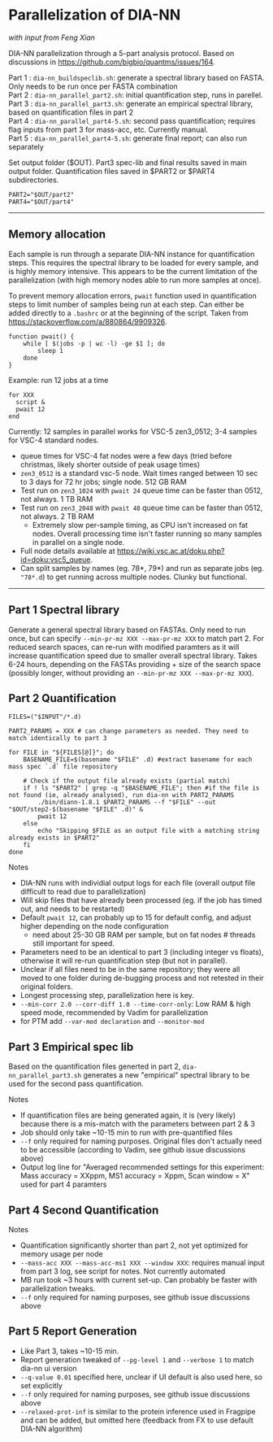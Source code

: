 # Parallelization of DIA-NN

_with input from Feng Xian_

DIA-NN parallelization through a 5-part analysis protocol. Based on discussions in https://github.com/bigbio/quantms/issues/164.

Part 1 : `dia-nn_buildspeclib.sh`: generate a spectral library based on FASTA. Only needs to be run once per FASTA combination  
Part 2 : `dia-nn_parallel_part2.sh`: initial quantification step, runs in parellel.  
Part 3 : `dia-nn_parallel_part3.sh`: generate an empirical spectral library, based on quantification files in part 2  
Part 4 : `dia-nn_parallel_part4-5.sh`: second pass quantification; requires flag inputs from part 3 for mass-acc, etc. Currently manual.  
Part 5 : `dia-nn_parallel_part4-5.sh`: generate final report; can also run separately

Set output folder ($OUT). Part3 spec-lib and final results saved in main output folder. Quantification files saved in $PART2 or $PART4 subdirectories. 

```
PART2="$OUT/part2"
PART4="$OUT/part4"
```


***
## Memory allocation

Each sample is run through a separate DIA-NN instance for quantification steps. This requires the spectral library to be loaded for every sample, and is highly memory intensive. This appears to be the current limitation of the parallelization (with high memory nodes able to run more samples at once). 

To prevent memory allocation errors, `pwait` function used in quantification steps to limit number of samples being run at each step. Can either be added directly to a `.bashrc` or at the beginning of the script. Taken from https://stackoverflow.com/a/880864/9909326.
```
function pwait() {
    while [ $(jobs -p | wc -l) -ge $1 ]; do
        sleep 1
    done
}
```
Example: run 12 jobs at a time
```
for XXX
  script &
  pwait 12
end
```
Currently: 12 samples in parallel works for VSC-5 zen3_0512; 3-4 samples for VSC-4 standard nodes. 
* queue times for VSC-4 fat nodes were a few days (tried before christmas, likely shorter outside of peak usage times)
* `zen3_0512` is a standard vsc-5 node. Wait times ranged between 10 sec to 3 days for 72 hr jobs; single node. 512 GB RAM
* Test run on `zen3_1024` with `pwait 24` queue time can be faster than 0512, not always. 1 TB RAM
* Test run on `zen3_2048` with `pwait 48` queue time can be faster than 0512, not always. 2 TB RAM
    * Extremely slow per-sample timing, as CPU isn't increased on fat nodes. Overall processing time isn't faster running so many samples in parallel on a single node. 
* Full node details available at https://wiki.vsc.ac.at/doku.php?id=doku:vsc5_queue.
* Can split samples by names (eg. 78*, 79*) and run as separate jobs (eg. `"78*.d`) to get running across multiple nodes. Clunky but functional.

***

## Part 1 Spectral library

Generate a general spectral library based on FASTAs. Only need to run once, but can specify `--min-pr-mz XXX --max-pr-mz XXX` to match part 2. For reduced search spaces, can re-run with modified paramters as it will increase quantification speed due to smaller overall spectral library. Takes 6-24 hours, depending on the FASTAs providing + size of the search space (possibly longer, without providing an `--min-pr-mz XXX --max-pr-mz XXX`).

## Part 2 Quantification

```
FILES=("$INPUT"/*.d)

PART2_PARAMS = XXX # can change parameters as needed. They need to match identically to part 3

for FILE in "${FILES[@]}"; do
    BASENAME_FILE=$(basename "$FILE" .d) #extract basename for each mass spec `.d` file repository
    
    # Check if the output file already exists (partial match)
    if ! ls "$PART2" | grep -q "$BASENAME_FILE"; then #if the file is not found (ie, already analysed), run dia-nn with PART2_PARAMS
        ./bin/diann-1.8.1 $PART2_PARAMS --f "$FILE" --out "$OUT/step2-$(basename "$FILE" .d)" & 
        pwait 12 
    else
        echo "Skipping $FILE as an output file with a matching string already exists in $PART2"
    fi
done
```
Notes
* DIA-NN runs with individial output logs for each file (overall output file difficult to read due to parallelization)
* Will skip files that have already been processed (eg. if the job has timed out, and needs to be restarted)
* Default `pwait 12`, can probably up to 15 for default config, and adjust higher depending on the node configuration
    * need about 25-30 GB RAM per sample, but on fat nodes # threads still important for speed.   
* Parameters need to be an identical to part 3 (including integer vs floats), otherwise it will re-run quantification step (but not in parallel).
* Unclear if all files need to be in the same repository; they were all moved to one folder during de-bugging process and not retested in their original folders.
* Longest processing step, parallelization here is key.
* `--min-corr 2.0 --corr-diff 1.0 --time-corr-only`: Low RAM & high speed mode, recommended by Vadim for parallelization
* for PTM add `--var-mod declaration` and `--monitor-mod`


## Part 3 Empirical spec lib

Based on the quantification files generted in part 2, `dia-nn_parallel_part3.sh` generates a new "empirical" spectral library to be used for the second pass quantification.

Notes
* If quantification files are being generated again, it is (very likely) because there is a mis-match with the parameters between part 2 & 3
* Job should only take ~10-15 min to run with pre-quantified files
* `--f` only required for naming purposes. Original files don't actually need to be accessible (according to Vadim, see github issue discussions above)
* Output log line for "Averaged recommended settings for this experiment: Mass accuracy = XXppm, MS1 accuracy = Xppm, Scan window = X" used for part 4 paramters

## Part 4 Second Quantification

Notes
* Quantification significantly shorter than part 2, not yet optimized for memory usage per node
* `--mass-acc XXX --mass-acc-ms1 XXX --window XXX`: requires manual input from part 3 log, see script for notes. Not currently automated
* MB run took ~3 hours with current set-up. Can probably be faster with parallelization tweaks.
* `--f` only required for naming purposes, see github issue discussions above

## Part 5 Report Generation
* Like Part 3, takes ~10-15 min.
* Report generation tweaked of `--pg-level 1` and `--verbose 1` to match dia-nn ui version
* `--q-value 0.01` specified here, unclear if UI default is also used here, so set explicitly
* `--f` only required for naming purposes, see github issue discussions above
* `--relaxed-prot-inf` is similar to the protein inference used in Fragpipe and can be added, but omitted here (feedback from FX to use default DIA-NN algorithm)
